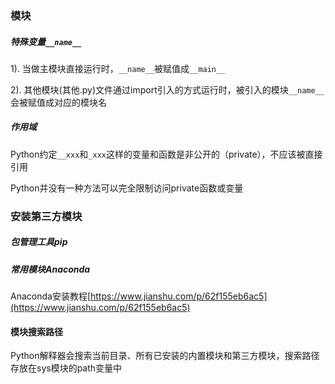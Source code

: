 ### 模块
##### 特殊变量`__name__`
1). 当做主模块直接运行时，`__name__`被赋值成`__main__`

2). 其他模块(其他.py)文件通过import引入的方式运行时，被引入的模块`__name__`会被赋值成对应的模块名

##### 作用域
Python约定`__xxx`和`_xxx`这样的变量和函数是非公开的（private），不应该被直接引用

Python并没有一种方法可以完全限制访问private函数或变量

### 安装第三方模块
##### 包管理工具pip
##### 常用模块Anaconda
Anaconda安装教程[https://www.jianshu.com/p/62f155eb6ac5](https://www.jianshu.com/p/62f155eb6ac5)
#### 模块搜索路径
Python解释器会搜索当前目录、所有已安装的内置模块和第三方模块，搜索路径存放在sys模块的path变量中
